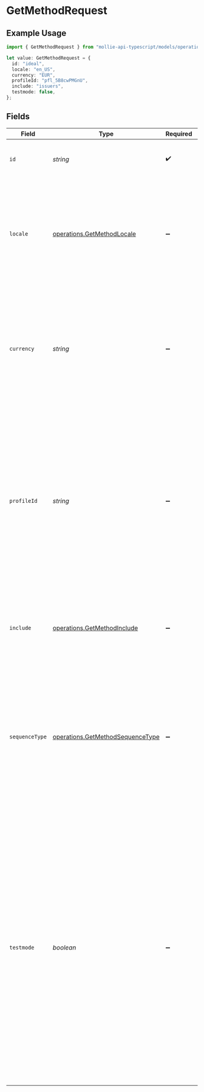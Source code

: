 # GetMethodRequest

## Example Usage

```typescript
import { GetMethodRequest } from "mollie-api-typescript/models/operations";

let value: GetMethodRequest = {
  id: "ideal",
  locale: "en_US",
  currency: "EUR",
  profileId: "pfl_5B8cwPMGnU",
  include: "issuers",
  testmode: false,
};
```

## Fields

| Field                                                                                                                                                                                                                                                                                                                                                                                  | Type                                                                                                                                                                                                                                                                                                                                                                                   | Required                                                                                                                                                                                                                                                                                                                                                                               | Description                                                                                                                                                                                                                                                                                                                                                                            | Example                                                                                                                                                                                                                                                                                                                                                                                |
| -------------------------------------------------------------------------------------------------------------------------------------------------------------------------------------------------------------------------------------------------------------------------------------------------------------------------------------------------------------------------------------- | -------------------------------------------------------------------------------------------------------------------------------------------------------------------------------------------------------------------------------------------------------------------------------------------------------------------------------------------------------------------------------------- | -------------------------------------------------------------------------------------------------------------------------------------------------------------------------------------------------------------------------------------------------------------------------------------------------------------------------------------------------------------------------------------- | -------------------------------------------------------------------------------------------------------------------------------------------------------------------------------------------------------------------------------------------------------------------------------------------------------------------------------------------------------------------------------------- | -------------------------------------------------------------------------------------------------------------------------------------------------------------------------------------------------------------------------------------------------------------------------------------------------------------------------------------------------------------------------------------- |
| `id`                                                                                                                                                                                                                                                                                                                                                                                   | *string*                                                                                                                                                                                                                                                                                                                                                                               | :heavy_check_mark:                                                                                                                                                                                                                                                                                                                                                                     | Provide the ID of the item you want to perform this operation on.                                                                                                                                                                                                                                                                                                                      | ideal                                                                                                                                                                                                                                                                                                                                                                                  |
| `locale`                                                                                                                                                                                                                                                                                                                                                                               | [operations.GetMethodLocale](../../models/operations/getmethodlocale.md)                                                                                                                                                                                                                                                                                                               | :heavy_minus_sign:                                                                                                                                                                                                                                                                                                                                                                     | Passing a locale will sort the payment methods in the preferred order<br/>for the country, and translate the payment method names in the corresponding language.                                                                                                                                                                                                                       | en_US                                                                                                                                                                                                                                                                                                                                                                                  |
| `currency`                                                                                                                                                                                                                                                                                                                                                                             | *string*                                                                                                                                                                                                                                                                                                                                                                               | :heavy_minus_sign:                                                                                                                                                                                                                                                                                                                                                                     | If provided, the `minimumAmount` and `maximumAmount` will be converted<br/>to the given currency. An error is returned if the currency is not supported by the payment method.                                                                                                                                                                                                         | EUR                                                                                                                                                                                                                                                                                                                                                                                    |
| `profileId`                                                                                                                                                                                                                                                                                                                                                                            | *string*                                                                                                                                                                                                                                                                                                                                                                               | :heavy_minus_sign:                                                                                                                                                                                                                                                                                                                                                                     | The identifier referring to the [profile](get-profile) you wish to<br/>retrieve the resources for.<br/><br/>Most API credentials are linked to a single profile. In these cases the `profileId` can be omitted. For<br/>organization-level credentials such as OAuth access tokens however, the `profileId` parameter is required.                                                     | pfl_5B8cwPMGnU                                                                                                                                                                                                                                                                                                                                                                         |
| `include`                                                                                                                                                                                                                                                                                                                                                                              | [operations.GetMethodInclude](../../models/operations/getmethodinclude.md)                                                                                                                                                                                                                                                                                                             | :heavy_minus_sign:                                                                                                                                                                                                                                                                                                                                                                     | This endpoint allows you to include additional information via the<br/>`include` query string parameter.                                                                                                                                                                                                                                                                               | issuers                                                                                                                                                                                                                                                                                                                                                                                |
| `sequenceType`                                                                                                                                                                                                                                                                                                                                                                         | [operations.GetMethodSequenceType](../../models/operations/getmethodsequencetype.md)                                                                                                                                                                                                                                                                                                   | :heavy_minus_sign:                                                                                                                                                                                                                                                                                                                                                                     | Set this parameter to `first` to only return the methods that<br/>can be used for the first payment of a recurring sequence.<br/><br/>Set it to `recurring` to only return methods that can be used for recurring payments or subscriptions.                                                                                                                                           |                                                                                                                                                                                                                                                                                                                                                                                        |
| `testmode`                                                                                                                                                                                                                                                                                                                                                                             | *boolean*                                                                                                                                                                                                                                                                                                                                                                              | :heavy_minus_sign:                                                                                                                                                                                                                                                                                                                                                                     | Most API credentials are specifically created for either live mode or test mode. In those cases the `testmode` query<br/>parameter can be omitted. For organization-level credentials such as OAuth access tokens, you can enable test mode by<br/>setting the `testmode` query parameter to `true`.<br/><br/>Test entities cannot be retrieved when the endpoint is set to live mode, and vice versa. | false                                                                                                                                                                                                                                                                                                                                                                                  |